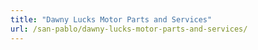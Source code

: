 ```yaml
---
title: "Dawny Lucks Motor Parts and Services"
url: /san-pablo/dawny-lucks-motor-parts-and-services/
---
```

